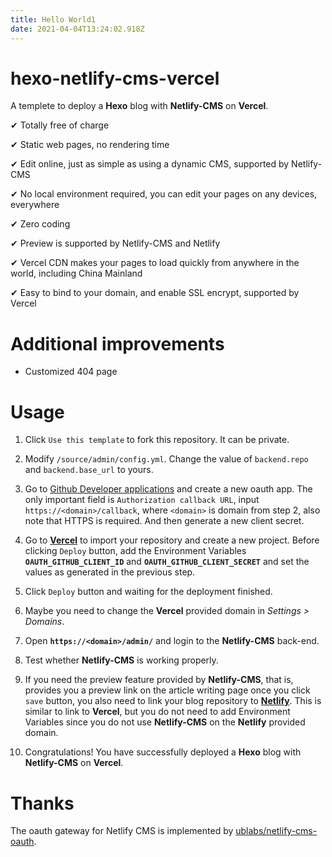 ```yaml
---
title: Hello World1
date: 2021-04-04T13:24:02.918Z
---
```


# hexo-netlify-cms-vercel

A templete to deploy a **Hexo** blog with **Netlify-CMS** on **Vercel**.

✔ Totally free of charge

✔ Static web pages, no rendering time

✔ Edit online, just as simple as using a dynamic CMS, supported by Netlify-CMS

✔ No local environment required, you can edit your pages on any devices, everywhere

✔ Zero coding

✔ Preview is supported by Netlify-CMS and Netlify

✔ Vercel CDN makes your pages to load quickly from anywhere in the world, including China Mainland

✔ Easy to bind to your domain, and enable SSL encrypt, supported by Vercel

# Additional improvements

- Customized 404 page

# Usage

1. Click `Use this template` to fork this repository. It can be private.

1. Modify `/source/admin/config.yml`. Change the value of `backend.repo` and `backend.base_url` to yours.

1. Go to [Github Developer applications](https://github.com/settings/developers) and create a new oauth app. The only important field is `Authorization callback URL`, input `https://<domain>/callback`, where `<domain>` is domain from step 2, also note that HTTPS is required. And then generate a new client secret.

1. Go to [**Vercel**](https://vercel.com/new) to import your repository and create a new project. Before clicking `Deploy` button, add the Environment Variables **`OAUTH_GITHUB_CLIENT_ID`** and **`OAUTH_GITHUB_CLIENT_SECRET`** and set the values as generated in the previous step.

1. Click `Deploy` button and waiting for the deployment finished.

1. Maybe you need to change the **Vercel** provided domain in *Settings > Domains*.

1. Open **`https://<domain>/admin/`** and login to the **Netlify-CMS** back-end.

1. Test whether **Netlify-CMS** is working properly.

1. If you need the preview feature provided by **Netlify-CMS**, that is, provides you a preview link on the article writing page once you click `save` button, you also need to link your blog repository to [**Netlify**](https://app.netlify.com/start). This is similar to link to **Vercel**, but you do not need to add Environment Variables since you do not use **Netlify-CMS** on the **Netlify** provided domain.

1. Congratulations! You have successfully deployed a **Hexo** blog with **Netlify-CMS** on **Vercel**.


# Thanks

The oauth gateway for Netlify CMS is implemented by [ublabs/netlify-cms-oauth](https://github.com/ublabs/netlify-cms-oauth).
